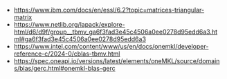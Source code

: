 - https://www.ibm.com/docs/en/essl/6.2?topic=matrices-triangular-matrix
- https://www.netlib.org/lapack/explore-html/d6/d9f/group__tbmv_ga6f3fad3e45c4506a0ee0278d95edd6a3.html#ga6f3fad3e45c4506a0ee0278d95edd6a3
- https://www.intel.com/content/www/us/en/docs/onemkl/developer-reference-c/2024-0/cblas-tbmv.html
- https://spec.oneapi.io/versions/latest/elements/oneMKL/source/domains/blas/gerc.html#onemkl-blas-gerc
